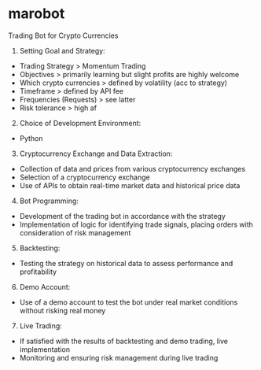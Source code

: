# marobot
Trading Bot for Crypto Currencies

1. Setting Goal and Strategy:
- Trading Strategy > Momentum Trading
- Objectives > primarily learning but slight profits are highly welcome 
- Which crypto currencies > defined by volatility (acc to strategy)
- Timeframe > defined by API fee
- Frequencies (Requests) > see latter
- Risk tolerance > high af

2. Choice of Development Environment:
- Python

3. Cryptocurrency Exchange and Data Extraction:
- Collection of data and prices from various cryptocurrency exchanges
- Selection of a cryptocurrency exchange
- Use of APIs to obtain real-time market data and historical price data

4. Bot Programming:
- Development of the trading bot in accordance with the strategy
- Implementation of logic for identifying trade signals, placing orders with consideration of risk management

5. Backtesting:
- Testing the strategy on historical data to assess performance and profitability

6. Demo Account:
- Use of a demo account to test the bot under real market conditions without risking real money

7. Live Trading:
- If satisfied with the results of backtesting and demo trading, live implementation
- Monitoring and ensuring risk management during live trading
